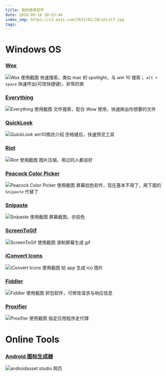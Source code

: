 ```yaml
---
title: 我的效率软件
date: 2020-09-16 10:53:44
index_img: https://s3.ax1x.com/2021/02/20/y5sJiT.jpg
tags:
---
```


# Windows OS

### [Wox](http://www.wox.one/)

![Wox 使用截图](https://s3.ax1x.com/2021/02/20/y5cJFP.jpg)
快速搜索，类似 mac 的 spotlight，与 win 10 搜索； `alt + space` 快速呼出(可改快捷键)，非常的爽

### [Everything](https://www.voidtools.com)

![Everything 使用截图](https://s3.ax1x.com/2021/02/20/y5gR4P.jpg)
文件搜索，配合 Wow 使用，快速揪出你想要的文件

### [QuickLook](https://github.com/QL-Win/QuickLook)

![QuickLook win10商店介绍](https://s3.ax1x.com/2021/02/20/y5RYJx.jpg)
空格键后，快速预览工具

### [Riot](https://riot-optimizer.com/)

![Riot 使用截图](https://s3.ax1x.com/2021/02/20/y5Wl1f.jpg)
图片压缩，用过的人都说好

### [Peacock Color Picker](https://peacock-color-picker.en.softonic.com/download)

![Peacock Color Picker 使用截图](https://s3.ax1x.com/2021/02/20/y5foR0.jpg)
屏幕拾色软件，现在基本不用了，用下面的 `Snipaste` 代替了

### [Snipaste](https://www.snipaste.com/)

![Snipaste 使用截图](https://s3.ax1x.com/2021/02/20/y55sR1.png)
屏幕截图，亦拾色

### [ScreenToGif](https://www.screentogif.com/)

![ScreenToGif 使用截图](https://s3.ax1x.com/2021/02/20/y55gsK.gif)
录制屏幕生成 gif

### [iConvert Icons](https://iconverticons.com/)

![iConvert Icons 使用截图](https://s3.ax1x.com/2021/02/20/y55hIH.png)
给 app 生成 ico 图片

### [Fiddler](https://www.telerik.com/fiddler)

![Fiddler 使用截图](https://s3.ax1x.com/2021/02/20/y55oRI.jpg)
抓包软件，可修改请求与响应信息

### [Proxifier](http://www.proxifier.com/)

![Proxifier 使用截图](https://s3.ax1x.com/2021/02/20/y55zJs.png)
指定应用程序走代理

# Online Tools

### [Android 图标生成器](http://androidasset.studio)

![androidasset.studio 网页](https://s3.ax1x.com/2021/02/20/y5IrTg.jpg)
